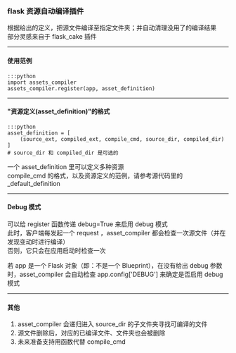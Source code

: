 ### flask 资源自动编译插件  
根据给出的定义，把源文件编译至指定文件夹；并自动清理没用了的编译结果  
部分灵感来自于 flask_cake 插件

---

#### 使用范例

    :::python
    import assets_compiler
    assets_compiler.register(app, asset_definition)

---

#### "资源定义(asset_definition)"的格式

    :::python
    asset_definition = [
        (source_ext, compiled_ext, compile_cmd, source_dir, compiled_dir)
    ]
    # source_dir 和 compiled_dir 是可选的

一个 asset_definition 里可以定义多种资源  
compile_cmd 的格式，以及资源定义的范例，请参考源代码里的 _default_definition

---

#### Debug 模式

可以给 register 函数传递 debug=True 来启用 debug 模式  
此时，客户端每发起一个 request ，asset_compiler 都会检查一次源文件（并在发现变动时进行编译）  
否则，它只会在应用启动时检查一次

若 app 是一个 Flask 对象（即：不是一个 Blueprint），在没有给出 debug 参数时，asset_compiler 会自动检查 app.config['DEBUG'] 来确定是否启用 debug 模式

---

#### 其他

1. asset_compiler 会递归进入 source_dir 的子文件夹寻找可编译的文件  
2. 源文件删除后，对应的已编译文件、文件夹也会被删除  
3. 未来准备支持用函数代替 compile_cmd

